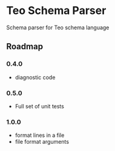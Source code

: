 Teo Schema Parser
=================

Schema parser for Teo schema language

## Roadmap

### 0.4.0

* diagnostic code

### 0.5.0

* Full set of unit tests

### 1.0.0

* format lines in a file
* file format arguments
